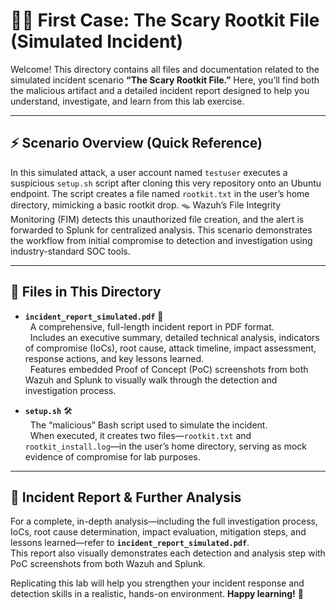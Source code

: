 
# 🕵️‍♂️ First Case: The Scary Rootkit File (Simulated Incident)

Welcome! This directory contains all files and documentation related to the simulated incident scenario **“The Scary Rootkit File.”** Here, you’ll find both the malicious artifact and a detailed incident report designed to help you understand, investigate, and learn from this lab exercise.

---

## ⚡ Scenario Overview (Quick Reference)

In this simulated attack, a user account named `testuser` executes a suspicious `setup.sh` script after cloning this very repository onto an Ubuntu endpoint. The script creates a file named `rootkit.txt` in the user’s home directory, mimicking a basic rootkit drop. 🪤 Wazuh’s File Integrity Monitoring (FIM) detects this unauthorized file creation, and the alert is forwarded to Splunk for centralized analysis. This scenario demonstrates the workflow from initial compromise to detection and investigation using industry-standard SOC tools.

---

## 📄 Files in This Directory

- **`incident_report_simulated.pdf`** 📑  
  &nbsp;&nbsp;A comprehensive, full-length incident report in PDF format.  
  &nbsp;&nbsp;Includes an executive summary, detailed technical analysis, indicators of compromise (IoCs), root cause, attack timeline, impact assessment, response actions, and key lessons learned.  
  &nbsp;&nbsp;Features embedded Proof of Concept (PoC) screenshots from both Wazuh and Splunk to visually walk through the detection and investigation process.

- **`setup.sh`** 🛠️  
  &nbsp;&nbsp;The “malicious” Bash script used to simulate the incident.  
  &nbsp;&nbsp;When executed, it creates two files—`rootkit.txt` and `rootkit_install.log`—in the user’s home directory, serving as mock evidence of compromise for lab purposes.

---

## 🧐 Incident Report & Further Analysis

For a complete, in-depth analysis—including the full investigation process, IoCs, root cause determination, impact evaluation, mitigation steps, and lessons learned—refer to **`incident_report_simulated.pdf`**.  
This report also visually demonstrates each detection and analysis step with PoC screenshots from both Wazuh and Splunk.

Replicating this lab will help you strengthen your incident response and detection skills in a realistic, hands-on environment. **Happy learning!** 🚀
